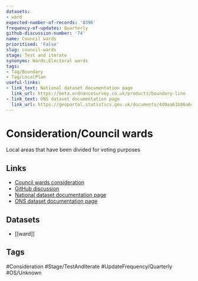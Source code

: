 ```yaml
---
datasets:
- ward
expected-number-of-records: '8396'
frequency-of-updates: Quarterly
github-discussion-number: '74'
name: Council wards
prioritised: 'False'
slug: council-wards
stage: Test and iterate
synonyms: Wards;Electoral wards
tags:
- Tag/Boundary
- Tag/LocalPlan
useful-links:
- link_text: National dataset documentation page
  link_url: https://beta.ordnancesurvey.co.uk/products/boundary-line
- link_text: ONS dataset documentation page
  link_url: https://geoportal.statistics.gov.uk/documents/4d9aa61b06a64ec1b7cc4aecbcfbb7a9/about
---
```


# Consideration/Council wards

Local areas that have been divided for voting purposes

## Links

* [Council wards consideration](https://design.planning.data.gov.uk/planning-consideration/council-wards)
* [GitHub discussion](https://github.com/digital-land/data-standards-backlog/discussions/74)
* [National dataset documentation page](https://beta.ordnancesurvey.co.uk/products/boundary-line)
* [ONS dataset documentation page](https://geoportal.statistics.gov.uk/documents/4d9aa61b06a64ec1b7cc4aecbcfbb7a9/about)

## Datasets

* [[ward]]

## Tags

#Consideration #Stage/TestAndIterate #UpdateFrequency/Quarterly #OS/Unknown